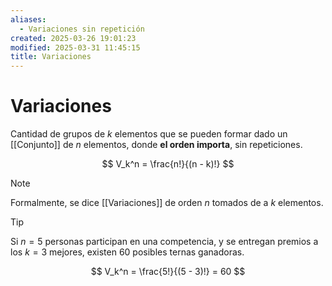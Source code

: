 ```yaml
---
aliases:
  - Variaciones sin repetición
created: 2025-03-26 19:01:23
modified: 2025-03-31 11:45:15
title: Variaciones
---
```


# Variaciones

Cantidad de grupos de $k$ elementos que se pueden formar dado un [[Conjunto]] de $n$ elementos, donde **el orden importa**, sin repeticiones.

$$
V_k^n = \frac{n!}{(n - k)!}
$$

> [!note]
> Formalmente, se dice [[Variaciones]] de orden $n$ tomados de a $k$ elementos.

> [!tip]
> Si $n = 5$ personas participan en una competencia, y se entregan premios a los $k = 3$ mejores, existen $60$ posibles ternas ganadoras.
>
> $$
> V_k^n = \frac{5!}{(5 - 3)!} = 60
> $$
